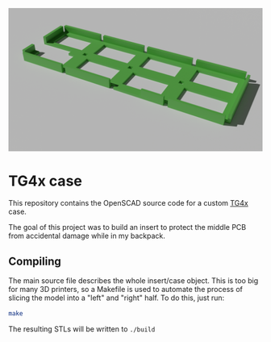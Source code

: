 
![](./assets/render.png)

# TG4x case

This repository contains the OpenSCAD source code for a custom [TG4x](https://github.com/MythosMann/tg4x) case.

The goal of this project was to build an insert to protect the middle PCB from accidental damage while in my backpack.

## Compiling

The main source file describes the whole insert/case object. This is too big for many 3D printers, so a Makefile is used to automate the process of slicing the model into a "left" and "right" half. To do this, just run:

```sh
make
```

The resulting STLs will be written to `./build`
